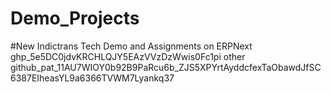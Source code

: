 # Demo_Projects
#New Indictrans Tech
Demo and Assignments on ERPNext
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
other 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
